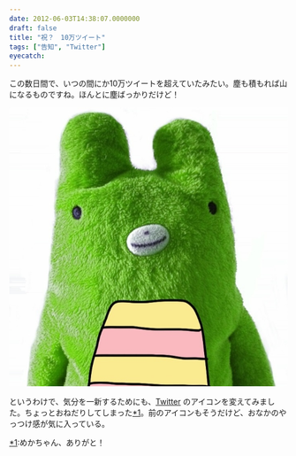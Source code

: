 ```yaml
---
date: 2012-06-03T14:38:07.0000000
draft: false
title: "祝？　10万ツイート"
tags: ["告知", "Twitter"]
eyecatch: 
---
```

<p>この数日間で、いつの間にか10万ツイートを超えていたみたい。塵も積もれば山になるものですね。ほんとに塵ばっかりだけど！</p><p><img src="20120603143721.jpg" alt="f:id:daruyanagi:20120603143721j:plain" title="f:id:daruyanagi:20120603143721j:plain" class="hatena-fotolife"></p><p>というわけで、気分を一新するためにも、<a class="keyword" href="http://d.hatena.ne.jp/keyword/Twitter">Twitter</a> のアイコンを変えてみました。ちょっとおねだりしてしまった<a href="#f1" name="fn1" title="めかちゃん、ありがと！">*1</a>。前のアイコンもそうだけど、おなかのやっつけ感が気に入っている。</p>
<div class="footnote">
<p class="footnote"><a href="#fn1" name="f1" class="footnote-number">*1</a><span class="footnote-delimiter">:</span><span class="footnote-text">めかちゃん、ありがと！</span></p>
</div>
